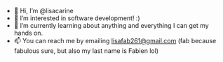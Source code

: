 - 👋 Hi, I’m @lisacarine
- 👀 I’m interested in software development! :)
- 🌱 I’m currently learning about anything and everything I can get my hands on.
- 📫 You can reach me by emailing lisafab261@gmail.com (fab because fabulous sure, but also my last name is Fabien lol)

<!---
lisacarine/lisacarine is a ✨ special ✨ repository because its `README.md` (this file) appears on your GitHub profile.
You can click the Preview link to take a look at your changes.
--->
